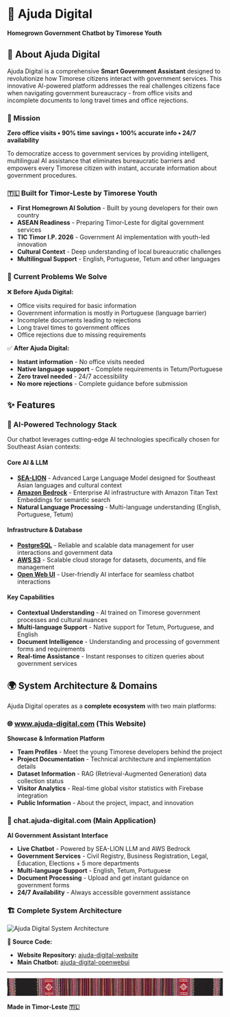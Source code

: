 # 🚀 Ajuda Digital

**Homegrown Government Chatbot by Timorese Youth**

## 🌟 About Ajuda Digital

Ajuda Digital is a comprehensive **Smart Government Assistant** designed to revolutionize how Timorese citizens interact with government services. This innovative AI-powered platform addresses the real challenges citizens face when navigating government bureaucracy - from office visits and incomplete documents to long travel times and office rejections.

### 🎯 Mission

**Zero office visits • 90% time savings • 100% accurate info • 24/7 availability**

To democratize access to government services by providing intelligent, multilingual AI assistance that eliminates bureaucratic barriers and empowers every Timorese citizen with instant, accurate information about government procedures.

### 🇹🇱 Built for Timor-Leste by Timorese Youth

- **First Homegrown AI Solution** - Built by young developers for their own country
- **ASEAN Readiness** - Preparing Timor-Leste for digital government services
- **TIC Timor I.P. 2026** - Government AI implementation with youth-led innovation
- **Cultural Context** - Deep understanding of local bureaucratic challenges
- **Multilingual Support** - English, Portuguese, Tetum and other languages

### 🎯 **Current Problems We Solve**

❌ **Before Ajuda Digital:**

- Office visits required for basic information
- Government information is mostly in Portuguese (language barrier)
- Incomplete documents leading to rejections
- Long travel times to government offices
- Office rejections due to missing requirements

✅ **After Ajuda Digital:**

- **Instant information** - No office visits needed
- **Native language support** - Complete requirements in Tetum/Portuguese
- **Zero travel needed** - 24/7 accessibility
- **No more rejections** - Complete guidance before submission

## ✨ Features

### 🤖 AI-Powered Technology Stack

Our chatbot leverages cutting-edge AI technologies specifically chosen for Southeast Asian contexts:

#### **Core AI & LLM**

- **[SEA-LION](https://sea-lion.ai/)** - Advanced Large Language Model designed for Southeast Asian languages and cultural context
- **[Amazon Bedrock](https://docs.aws.amazon.com/bedrock/latest/userguide/titan-embedding-models.html)** - Enterprise AI infrastructure with Amazon Titan Text Embeddings for semantic search
- **Natural Language Processing** - Multi-language understanding (English, Portuguese, Tetum)

#### **Infrastructure & Database**

- **[PostgreSQL](https://www.postgresql.org/)** - Reliable and scalable data management for user interactions and government data
- **[AWS S3](https://aws.amazon.com/s3/)** - Scalable cloud storage for datasets, documents, and file management
- **[Open Web UI](https://openwebui.com/)** - User-friendly AI interface for seamless chatbot interactions

#### **Key Capabilities**

- **Contextual Understanding** - AI trained on Timorese government processes and cultural nuances
- **Multi-language Support** - Native support for Tetum, Portuguese, and English
- **Document Intelligence** - Understanding and processing of government forms and requirements
- **Real-time Assistance** - Instant responses to citizen queries about government services

## 🌍 System Architecture & Domains

Ajuda Digital operates as a **complete ecosystem** with two main platforms:

### 🌐 **www.ajuda-digital.com** (This Website)

**Showcase & Information Platform**

- **Team Profiles** - Meet the young Timorese developers behind the project
- **Project Documentation** - Technical architecture and implementation details
- **Dataset Information** - RAG (Retrieval-Augmented Generation) data collection status
- **Visitor Analytics** - Real-time global visitor statistics with Firebase integration
- **Public Information** - About the project, impact, and innovation

### 💬 **chat.ajuda-digital.com** (Main Application)

**AI Government Assistant Interface**

- **Live Chatbot** - Powered by SEA-LION LLM and AWS Bedrock
- **Government Services** - Civil Registry, Business Registration, Legal, Education, Elections + 5 more departments
- **Multi-language Support** - English, Tetum, Portuguese
- **Document Processing** - Upload and get instant guidance on government forms
- **24/7 Availability** - Always accessible government assistance

### 🏗️ **Complete System Architecture**

![Ajuda Digital System Architecture](Picture/Arch.png)

**🔗 Source Code:**

- **Website Repository:** [ajuda-digital-website](https://github.com/ajitonelsonn/ajuda_digital/tree/main/ajuda-digital-website)
- **Main Chatbot:** [ajuda-digital-openwebui](https://github.com/ajitonelsonn/ajuda_digital/tree/main/ajuda-digital-openwebui)

---

![Tais Traditional Pattern](Picture/tais.png)

**Made in Timor-Leste 🇹🇱**

